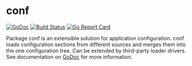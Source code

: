 # conf

[![GoDoc](https://godoc.org/github.com/iph0/conf?status.svg)](https://godoc.org/github.com/iph0/conf) [![Build Status](https://travis-ci.org/iph0/conf.svg?branch=master)](https://travis-ci.org/iph0/conf) [![Go Report Card](https://goreportcard.com/badge/github.com/iph0/conf)](https://goreportcard.com/report/github.com/iph0/conf)

Package conf is an extensible solution for application configuration. conf loads
configuration sections from different sources and merges them into the one
configuration tree. Can be extended by third-party loader drivers. See
documentation on [GoDoc](https://godoc.org/github.com/iph0/conf) for more
information.